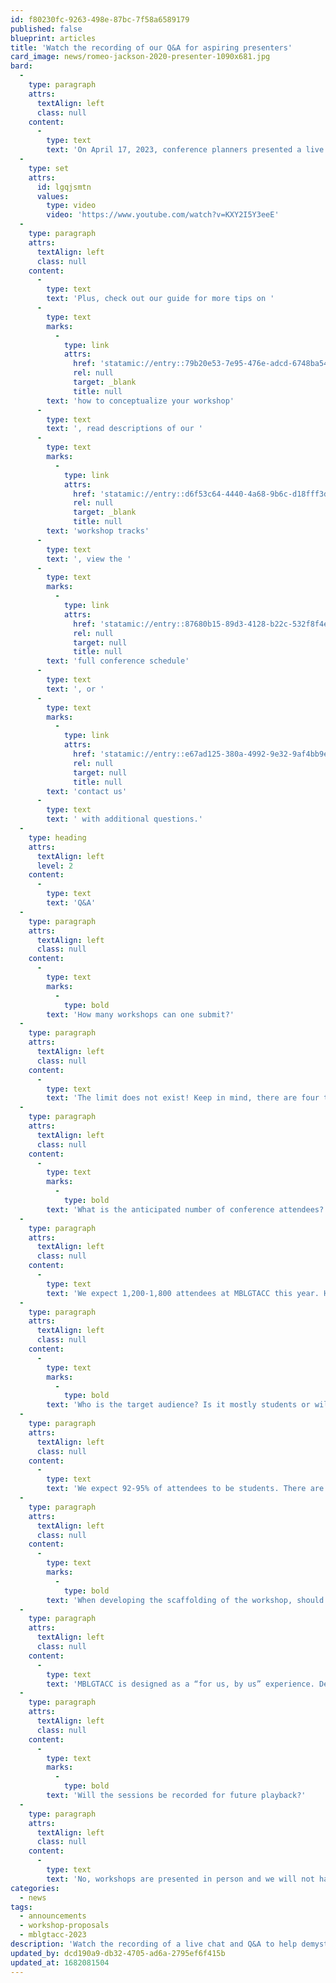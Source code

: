```yaml
---
id: f80230fc-9263-498e-87bc-7f58a6589179
published: false
blueprint: articles
title: 'Watch the recording of our Q&A for aspiring presenters'
card_image: news/romeo-jackson-2020-presenter-1090x681.jpg
bard:
  -
    type: paragraph
    attrs:
      textAlign: left
      class: null
    content:
      -
        type: text
        text: 'On April 17, 2023, conference planners presented a live chat and Q&A to help demystify the process of designing and submitting a workshop for consideration. Conference planners answered questions to support aspiring presenters in bringing their workshop ideas to life.'
  -
    type: set
    attrs:
      id: lgqjsmtn
      values:
        type: video
        video: 'https://www.youtube.com/watch?v=KXY2I5Y3eeE'
  -
    type: paragraph
    attrs:
      textAlign: left
      class: null
    content:
      -
        type: text
        text: 'Plus, check out our guide for more tips on '
      -
        type: text
        marks:
          -
            type: link
            attrs:
              href: 'statamic://entry::79b20e53-7e95-476e-adcd-6748ba545021'
              rel: null
              target: _blank
              title: null
        text: 'how to conceptualize your workshop'
      -
        type: text
        text: ', read descriptions of our '
      -
        type: text
        marks:
          -
            type: link
            attrs:
              href: 'statamic://entry::d6f53c64-4440-4a68-9b6c-d18fff3d6834'
              rel: null
              target: _blank
              title: null
        text: 'workshop tracks'
      -
        type: text
        text: ', view the '
      -
        type: text
        marks:
          -
            type: link
            attrs:
              href: 'statamic://entry::87680b15-89d3-4128-b22c-532f8f4ea4b0'
              rel: null
              target: null
              title: null
        text: 'full conference schedule'
      -
        type: text
        text: ', or '
      -
        type: text
        marks:
          -
            type: link
            attrs:
              href: 'statamic://entry::e67ad125-380a-4992-9e32-9af4bb9e3853'
              rel: null
              target: null
              title: null
        text: 'contact us'
      -
        type: text
        text: ' with additional questions.'
  -
    type: heading
    attrs:
      textAlign: left
      level: 2
    content:
      -
        type: text
        text: 'Q&A'
  -
    type: paragraph
    attrs:
      textAlign: left
      class: null
    content:
      -
        type: text
        marks:
          -
            type: bold
        text: 'How many workshops can one submit?'
  -
    type: paragraph
    attrs:
      textAlign: left
      class: null
    content:
      -
        type: text
        text: 'The limit does not exist! Keep in mind, there are four time blocks where workshops will be scheduled so conference planners will not accept more than 4 sessions per presenter. We encourage you to mind your own energy and capacity as you consider how many proposals you wish to submit.'
  -
    type: paragraph
    attrs:
      textAlign: left
      class: null
    content:
      -
        type: text
        marks:
          -
            type: bold
        text: 'What is the anticipated number of conference attendees?'
  -
    type: paragraph
    attrs:
      textAlign: left
      class: null
    content:
      -
        type: text
        text: 'We expect 1,200-1,800 attendees at MBLGTACC this year. Historically, each workshop session had an audience of 75-120 attendees.'
  -
    type: paragraph
    attrs:
      textAlign: left
      class: null
    content:
      -
        type: text
        marks:
          -
            type: bold
        text: 'Who is the target audience? Is it mostly students or will there be staff and/or faculty there as well?'
  -
    type: paragraph
    attrs:
      textAlign: left
      class: null
    content:
      -
        type: text
        text: 'We expect 92-95% of attendees to be students. There are certainly staff, faculty and community members who attend MBLGTACC, too. If you’re submitting a proposal for the Advisor track, you can expect more faculty and staff in your audience.'
  -
    type: paragraph
    attrs:
      textAlign: left
      class: null
    content:
      -
        type: text
        marks:
          -
            type: bold
        text: 'When developing the scaffolding of the workshop, should we think “for us, by us” or more educational?'
  -
    type: paragraph
    attrs:
      textAlign: left
      class: null
    content:
      -
        type: text
        text: 'MBLGTACC is designed as a “for us, by us” experience. Depending on your specific topic, you can generally assume that your audience has a foundational knowledge and skip the 101 content. Certainly each workshop is different and some content may require more context setting at the beginning of your session.'
  -
    type: paragraph
    attrs:
      textAlign: left
      class: null
    content:
      -
        type: text
        marks:
          -
            type: bold
        text: 'Will the sessions be recorded for future playback?'
  -
    type: paragraph
    attrs:
      textAlign: left
      class: null
    content:
      -
        type: text
        text: 'No, workshops are presented in person and we will not have the capacity to record sessions.'
categories:
  - news
tags:
  - announcements
  - workshop-proposals
  - mblgtacc-2023
description: 'Watch the recording of a live chat and Q&A to help demystify the process of designing and submitting a workshop for consideration.'
updated_by: dcd190a9-db32-4705-ad6a-2795ef6f415b
updated_at: 1682081504
---
```

